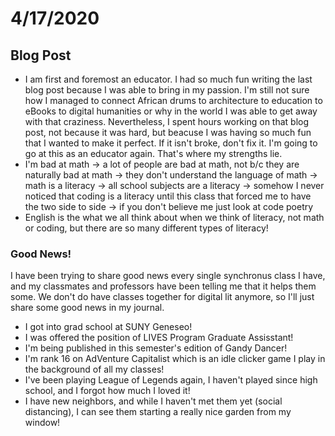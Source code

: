 # 4/17/2020

## Blog Post 

- I am first and foremost an educator. I had so much fun writing the last blog post because I was able to bring in my passion. I'm still not sure how I managed to connect African drums to architecture to education to eBooks to digital humanities or why in the world I was able to get away with that craziness. Nevertheless, I spent hours working on that blog post, not because it was hard, but beacuse I was having so much fun that I wanted to make it perfect. If it isn't broke, don't fix it. I'm going to go at this as an educator again. That's where my strengths lie. 
- I'm bad at math -> a lot of people are bad at math, not b/c they are naturally bad at math -> they don't understand the language of math -> math is a literacy -> all school subjects are a literacy -> somehow I never noticed that coding is a literacy until this class that forced me to have the two side to side -> if you don't believe me just look at code poetry
- English is the what we all think about when we think of literacy, not math or coding, but there are so many different types of literacy! 




### Good News! 

I have been trying to share good news every single synchronus class I have, and my classmates and professors have been telling me that it helps them some. We don't do have classes together for digital lit anymore, so I'll just share some good news in my journal.

- I got into grad school at SUNY Geneseo! 
- I was offered the position of LIVES Program Graduate Assisstant!
- I'm being published in this semester's edition of Gandy Dancer! 
- I'm rank 16 on AdVenture Capitalist which is an idle clicker game I play in the background of all my classes!
- I've been playing League of Legends again, I haven't played since high school, and I forgot how much I loved it!
- I have new neighbors, and while I haven't met them yet (social distancing), I can see them starting a really nice garden from my window! 